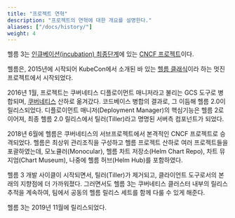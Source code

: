 ```yaml
---
title: "프로젝트 연혁"
description: "프로젝트의 연혁에 대한 개요를 설명한다."
aliases: ["/docs/history/"]
weight: 4
---
```


헬름 3는 [인큐베이션(incubation) 최종단계](https://github.com/cncf/toc/blob/master/process/graduation_criteria.adoc)에 있는 [CNCF 프로젝트](https://www.cncf.io/projects/)이다.

헬름은, 2015년에 시작되어 KubeCon에서 소개된 바 있는 [헬름 클래식](https://github.com/helm/helm-classic)이라 하는 멋진 프로젝트에서 시작되었다.

2016년 1월, 프로젝트는 쿠버네티스 디플로이먼트 매니저라고 불리는 GCS 도구로 병합되며, [쿠버네티스](https://kubernetes.io) 산하로 옮겨갔다.
코드베이스 병합의 결과로, 그 이듬해 헬름 2.0이 릴리스되었다.
디플로이먼트 매니저(Deployment Manager)의 핵심기능은 헬름 2로 이어져, 최종 헬름 2.0 릴리스에서 틸러(Tiller)라고 명명된 서버측 컴포넌트가 되었다.

2018년 6월에 헬름은 쿠버네티스의 서브프로젝트에서 본격적인 CNCF 프로젝트로 승격되었다.
헬름은 최상위 관리조직을 구성하고 헬름 프로젝트 산하로 여러 프로젝트들을 포괄하였는데,
모노큘러(Monocular), 헬름 차트 저장소(Helm Chart Repo), 차트 뮤지엄(Chart Museum), 나중에 헬름 허브(Helm Hub)를 포함하였다.

헬름 3 개발 사이클이 시작되면서, 틸러(Tiller)가 제거되고, 클라이언트 도구로서의 본래의 지향점에 더 가까워졌다.
그러면서도 헬름 3는 쿠버네티스 클러스터 내부의 릴리스 추적을 계속하여,
팀에서 공동의 헬름 릴리스 세트를 함께 다룰 수 있게 해준다.

헬름 3는 2019년 11월에 릴리스되었다.

